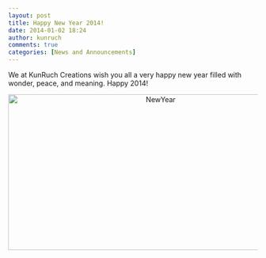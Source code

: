 ```yaml
---
layout: post
title: Happy New Year 2014!
date: 2014-01-02 18:24
author: kunruch
comments: true
categories: [News and Announcements]
---
```

We at KunRuch Creations wish you all a very happy new year filled with wonder, peace, and meaning. Happy 2014!

<p style="text-align: center;"><a href="http://kunruchcreations.com/wp-content/uploads/2014/01/NewYear.png"><img class="aligncenter size-full wp-image-1448" alt="NewYear" src="http://kunruchcreations.com/wp-content/uploads/2014/01/NewYear.png" width="600" height="315" /></a></p>
